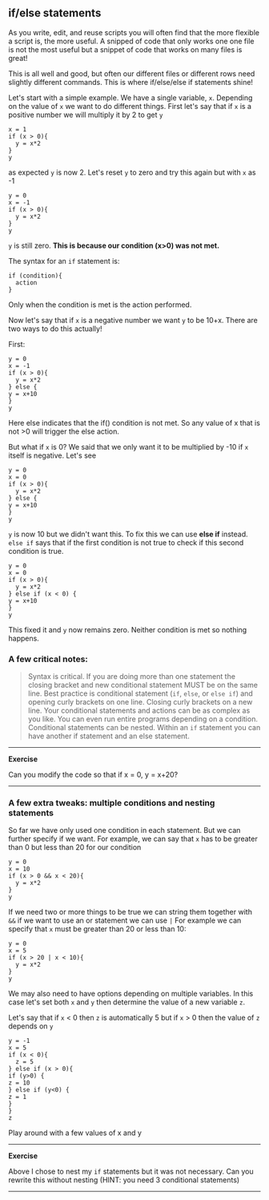 
## if/else statements

As you write, edit, and reuse scripts you will often find that the more flexible a script is, the more useful. A snipped of code that only works one one file is not the most useful but a snippet of code that works on many files is great!

This is all well and good, but often our different files or different rows need slightly different commands. This is where if/else/else if statements shine!


Let's start with a simple example. We have a single variable, `x`. Depending on the value of `x` we want to do different things. First let's say that if `x` is a positive number we will multiply it by 2 to get `y`

```{r}
x = 1
if (x > 0){
  y = x*2
}
y
```

as expected `y` is now 2. Let's reset `y` to zero and try this again but with `x` as -1


```{r}
y = 0
x = -1
if (x > 0){
  y = x*2
}
y
```

`y` is still zero. **This is because our condition (x>0) was not met.** 

The syntax for an `if` statement is:

```{r}
if (condition){
  action
}
```

Only when the condition is met is the action performed.

Now let's say that if `x` is a negative number we want `y` to be 10+x. There are two ways to do this actually!

First:

```{r}
y = 0
x = -1
if (x > 0){
  y = x*2
} else {
y = x+10
}
y
```

Here else indicates that the if() condition is not met. So any value of x that is not >0 will trigger the else action. 

But what if `x` is 0? We said that we only want it to be multiplied by -10 if `x` itself is negative. Let's see

```{r}
y = 0
x = 0
if (x > 0){
  y = x*2
} else {
y = x+10
}
y
```

`y` is now 10 but we didn't want this. To fix this we can use **else if** instead. `else if` says that if the first condition is not true to check if this second condition is true.

```{r}
y = 0
x = 0
if (x > 0){
  y = x*2
} else if (x < 0) {
y = x+10
}
y
```

This fixed it and `y` now remains zero. Neither condition is met so nothing happens. 

### A few critical notes: 

> Syntax is critical. If you are doing more than one statement the closing bracket and new conditional statement MUST be on the same line. 
> Best practice is conditional statement (`if`, `else`, or `else if`) and opening curly brackets on one line. Closing curly brackets on a new line.
> Your conditional statements and actions can be as complex as you like. You can even run entire programs depending on a condition.
> Conditional statements can be nested. Within an `if` statement you can have another if statement and an else statement.


****

**Exercise**

Can you modify the code so that if x = 0, y = x+20?

**** 


### A few extra tweaks: multiple conditions and nesting statements

So far we have only used one condition in each statement. But we can further specify if we want. For example, we can say that `x` has to be greater than 0 but less than 20 for our condition

```{r}
y = 0
x = 10
if (x > 0 && x < 20){
  y = x*2
}
y
```

If we need two or more things to be true we can string them together with `&&` if we want to use an or statement we can use `|`
For example we can specify that `x` must be greater than 20 or less than 10:


```{r}
y = 0
x = 5
if (x > 20 | x < 10){
  y = x*2
}
y
```

We may also need to have options depending on multiple variables. In this case let's set both `x` and `y` then determine the value of a new variable `z`. 

Let's say that if `x` < 0 then `z` is automatically 5 but if `x` > 0 then the value of `z` depends on `y`


```{r}
y = -1
x = 5
if (x < 0){
  z = 5
} else if (x > 0){
if (y>0) {
z = 10
} else if (y<0) {
z = 1
}
}
z
```

Play around with a few values of x and y


****

**Exercise**

Above I chose to nest my `if` statements but it was not necessary. Can you rewrite this without nesting (HINT: you need 3 conditional statements)
**** 

